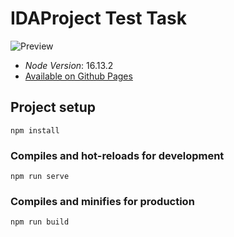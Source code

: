# IDAProject Test Task

![Preview](https://i.imgur.com/QOVRblP.png)

- *Node Version*: 16.13.2
- [Available on Github Pages](https://cno6.github.io/product-page/idaproject)

## Project setup
```
npm install
```

### Compiles and hot-reloads for development
```
npm run serve
```

### Compiles and minifies for production
```
npm run build
```